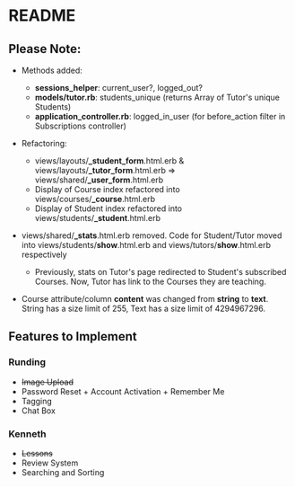 # README

## Please Note:

- Methods added:
  - **sessions_helper**: current_user?, logged_out?
  - **models/tutor.rb**: students_unique (returns Array of Tutor's unique
    Students)
  - **application_controller.rb**: logged_in_user (for before_action filter in
    Subscriptions controller)

- Refactoring:
  - views/layouts/**_student_form**.html.erb
    & views/layouts/**_tutor_form**.html.erb =>
views/shared/**_user_form**.html.erb
  - Display of Course index refactored into views/courses/**_course**.html.erb
  - Display of Student index refactored into
    views/students/**_student**.html.erb

- views/shared/**_stats**.html.erb removed. Code for Student/Tutor moved
  into views/students/**show**.html.erb and views/tutors/**show**.html.erb
respectively
    - Previously, stats on Tutor's page redirected to Student's subscribed
      Courses. Now, Tutor has link to the Courses they are teaching.
- Course attribute/column **content** was changed from **string** to **text**.
  String has a size limit of 255, Text has a size limit of 4294967296.

## Features to Implement

### Runding

- ~~Image Upload~~
- Password Reset + Account Activation + Remember Me
- Tagging
- Chat Box

### Kenneth

- ~~Lessons~~
- Review System
- Searching and Sorting
